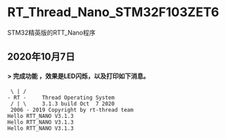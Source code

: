 <!--
 * @fileName: 
 * @description: 
 * @version: 
 * @author: lzc
 * @date: Do not edit
 * @lastEditors: lzc
 * @lastEditTime: Do not Edit
-->
# RT_Thread_Nano_STM32F103ZET6
STM32精英版的RTT_Nano程序
## 2020年10月7日
#### > 完成功能 ，效果是LED闪烁，以及打印如下消息。

```
 \ | /
- RT -     Thread Operating System
 / | \     3.1.3 build Oct  7 2020
 2006 - 2019 Copyright by rt-thread team
Hello RTT_NANO V3.1.3 
Hello RTT_NANO V3.1.3 
Hello RTT_NANO V3.1.3 

```